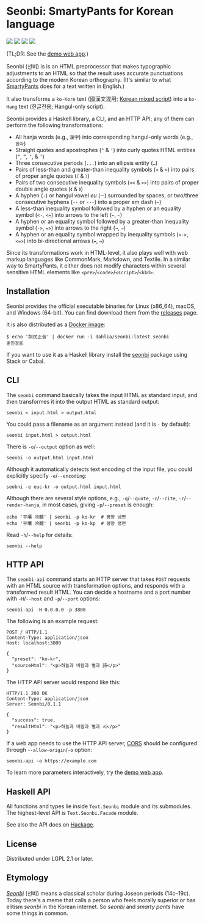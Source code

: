 Seonbi: SmartyPants for Korean language
=======================================

[![][releases-badge]][releases] [![][hackage-badge]][hackage] [![][dockerhub-badge]][dockerhub] [![][ci-status-badge]][ci]

(TL;DR: See the [demo web app].)

Seonbi (선비) is is an HTML preprocessor that makes typographic adjustments
to an HTML so that the result uses accurate punctuations according to
the modern Korean orthography.
(It's similar to what [SmartyPants] does for a text written in English.)

It also transforms a `ko-Kore` text (國漢文混用; [Korean mixed script]) into
a `ko-Hang` text (한글전용; Hangul-only script).

Seonbi provides a Haskell library, a CLI, and an HTTP API; any of them can
perform the following transformations:

 -  All hanja words (e.g., `漢字`) into corresponding hangul-only words
    (e.g., `한자`)
 -  Straight quotes and apostrophes (`"` & `'`) into curly quotes HTML
    entities (`“`, `”`, `‘`, & `’`)
 -  Three consecutive periods (`...`) into an ellipsis entity (`…`)
 -  Pairs of less-than and greater-than inequality symbols (`<` & `>`) into
    pairs of proper angle quotes (`〈` & `〉`)
 -  Pairs of two consecutive inequality symbols (`<<` & `>>`) into
    pairs of proper double angle quotes (`《` & `》`)
 -  A hyphen (`-`) or hangul vowel *eu* (`ㅡ`) surrounded by spaces, or
    two/three consecutive hyphens (`--` or `---`) into a proper em dash (`—`)
 -  A less-than inequality symbol followed by a hyphen or an equality
    symbol (`<-`, `<=`) into arrows to the left (`←`, `⇐`)
 -  A hyphen or an equality symbol followed by a greater-than inequality
    symbol (`->`, `=>`) into arrows to the right (`→`, `⇒`)
 -  A hyphen or an equality symbol wrapped by inequality symbols (`<->`, `<=>`)
    into bi-directional arrows (`↔`, `⇔`)

Since its transformations work in HTML-level, it also plays well with web
markup languages like CommonMark, Markdown, and Textile.  In a similar way to
SmartyPants, it either does not modify characters within several sensitive
HTML elements like `<pre>`/`<code>`/`<script>`/`<kbd>`.

[releases]: https://github.com/dahlia/seonbi/releases
[releases-badge]: https://img.shields.io/github/v/release/dahlia/seonbi
[hackage]: https://hackage.haskell.org/package/seonbi
[hackage-badge]: https://img.shields.io/hackage/v/seonbi
[dockerhub]: https://hub.docker.com/r/dahlia/seonbi
[dockerhub-badge]: https://img.shields.io/microbadger/image-size/dahlia/seonbi
[ci]: https://github.com/dahlia/seonbi/actions
[ci-status-badge]: https://github.com/dahlia/seonbi/workflows/build/badge.svg
[demo web app]: https://dahlia.github.io/seonbi/
[SmartyPants]: https://daringfireball.net/projects/smartypants/
[Korean mixed script]: https://en.wikipedia.org/wiki/Korean_mixed_script


Installation
------------

Seonbi provides the official executable binaries for Linux (x86_64), macOS,
and Windows (64-bit).  You can find download them from the [releases] page.

It is also distributed as a [Docker image][dockerhub]:

    $ echo '訓民正音' | docker run -i dahlia/seonbi:latest seonbi
    훈민정음

If you want to use it as a Haskell library install the [seonbi][hackage] package
using Stack or Cabal.


CLI
---

The `seonbi` command basically takes the input HTML as standard input, and
then transformes it into the output HTML as standard output:

    seonbi < input.html > output.html

You could pass a filename as an argument instead (and it is `-` by default):

    seonbi input.html > output.html

There is `-o`/`--output` option as well:

    seonbi -o output.html input.html

Although it automatically detects text encoding of the input file,
you could explicitly specify `-e`/`--encoding`:

    seobni -e euc-kr -o output.html input.html

Although there are several style options, e.g., `-q`/`--quote`, `-c`/`--cite`,
`-r`/`--render-hanja`, in most cases, giving `-p`/`--preset` is enough:

    echo '平壤 冷麵' | seonbi -p ko-kr  # 평양 냉면
    echo '平壤 冷麵' | seonbi -p ko-kp  # 평양 랭면

Read `-h`/`--help` for details:

    seonbi --help


HTTP API
--------

The `seonbi-api` command starts an HTTP server that takes `POST` requests
with an HTML source with transformation options, and responds with
a transformed result HTML.  You can decide a hostname and a port number
with `-H`/`--host` and `-p`/`--port` options:

    seonbi-api -H 0.0.0.0 -p 3800

The following is an example request:

    POST / HTTP/1.1
    Content-Type: application/json
    Host: localhost:3800

    {
      "preset": "ko-kr",
      "sourceHtml": "<p>하늘과 바람과 별과 詩</p>"
    }

The HTTP API server would respond like this:

    HTTP/1.1 200 OK
    Content-Type: application/json
    Server: Seonbi/0.1.1

    {
      "success": true,
      "resultHtml": "<p>하늘과 바람과 별과 시</p>"
    }

If a web app needs to use the HTTP API server, [CORS] should be configured
through `--allow-origin`/`-o` option:

    seonbi-api -o https://example.com

To learn more parameters interactively, try the [demo web app].

[CORS]: https://developer.mozilla.org/en-US/docs/Web/HTTP/CORS


Haskell API
-----------

All functions and types lie inside `Text.Seonbi` module and its submodules.
The highest-level API is `Text.Seonbi.Facade` module.

See also the API docs on [Hackage].


License
-------

Distributed under LGPL 2.1 or later.


Etymology
---------

*[Seonbi]* (선비) means a classical scholar during Joseon periods (14c–19c).
Today there's a meme that calls a person who feels morally superior or has
elitism *seonbi* in the Korean internet.  So *seonbi* and *smarty pants* have
some things in common.

[Seonbi]: https://en.wikipedia.org/wiki/Seonbi
